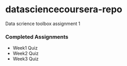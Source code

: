 datasciencecoursera-repo
========================

Data scrience toolbox assignment 1

### Completed Assignments
* Week1 Quiz
* Week2 Quiz
* Week3 Quiz

